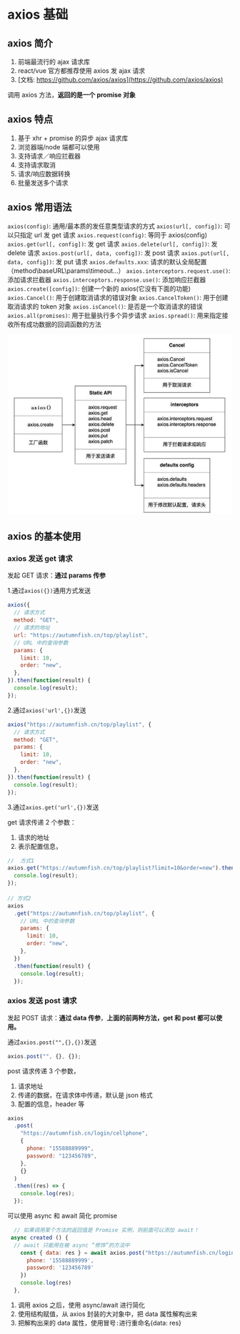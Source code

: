 # axios 基础

## axios 简介

1. 前端最流行的 ajax 请求库
2. react/vue 官方都推荐使用 axios 发 ajax 请求
3. [文档: https://github.com/axios/axios](https://github.com/axios/axios)

调用 axios 方法，**返回的是一个 promise 对象**

## axios 特点

1. 基于 xhr + promise 的异步 ajax 请求库
2. 浏览器端/node 端都可以使用
3. 支持请求／响应拦截器
4. 支持请求取消
5. 请求/响应数据转换
6. 批量发送多个请求

## axios 常用语法

`axios(config)`: 通用/最本质的发任意类型请求的方式
`axios(url[, config])`: 可以只指定 url 发 get 请求
`axios.request(config)`: 等同于 axios(config)
`axios.get(url[, config])`: 发 get 请求
`axios.delete(url[, config])`: 发 delete 请求
`axios.post(url[, data, config])`: 发 post 请求
`axios.put(url[, data, config])`: 发 put 请求
`axios.defaults.xxx`: 请求的默认全局配置（method\baseURL\params\timeout…）
`axios.interceptors.request.use()`: 添加请求拦截器
`axios.interceptors.response.use()`: 添加响应拦截器
`axios.create([config])`: 创建一个新的 axios(它没有下面的功能)
`axios.Cancel()`: 用于创建取消请求的错误对象
`axios.CancelToken()`: 用于创建取消请求的 token 对象
`axios.isCancel()`: 是否是一个取消请求的错误
`axios.all(promises)`: 用于批量执行多个异步请求
`axios.spread()`: 用来指定接收所有成功数据的回调函数的方法

<!-- <img src="D:\user\Desktop\scripthqs\note\material\ajax\axios图解.png" alt="axios图解" style="zoom: 67%;" /> -->

![axios](./images/axios.png)

## axios 的基本使用

### axios 发送 get 请求

发起 GET 请求：**通过 params 传参**

1.通过`axios({})`通用方式发送

```js
axios({
  // 请求方式
  method: "GET",
  // 请求的地址
  url: "https://autumnfish.cn/top/playlist",
  // URL 中的查询参数
  params: {
    limit: 10,
    order: "new",
  },
}).then(function(result) {
  console.log(result);
});
```

2.通过`axios('url',{})`发送

```js
axios("https://autumnfish.cn/top/playlist", {
  // 请求方式
  method: "GET",
  params: {
    limit: 10,
    order: "new",
  },
}).then(function(result) {
  console.log(result);
});
```

3.通过`axios.get('url',{})`发送

get 请求传递 2 个参数：

1. 请求的地址
2. 表示配置信息，

```js
//  方式1
axios.get("https://autumnfish.cn/top/playlist?limit=10&order=new").then(function(result) {
  console.log(result);
});

// 方式2
axios
  .get("https://autumnfish.cn/top/playlist", {
    // URL 中的查询参数
    params: {
      limit: 10,
      order: "new",
    },
  })
  .then(function(result) {
    console.log(result);
  });
```

### axios 发送 post 请求

发起 POST 请求：**通过 data 传参**，**上面的前两种方法，get 和 post 都可以使用。**

通过`axios.post("",{},{})`发送

```js
axios.post("", {}, {});
```

post 请求传递 3 个参数，

1. 请求地址
2. 传递的数据，在请求体中传递，默认是 json 格式
3. 配置的信息，header 等

```js
axios
  .post(
    "https://autumnfish.cn/login/cellphone",
    {
      phone: "15588889999",
      password: "123456789",
    },
    {}
  )
  .then((res) => {
    console.log(res);
  });
```

可以使用 async 和 await 简化 promise

```js
  // 如果调用某个方法的返回值是 Promise 实例，则前面可以添加 await！
 async created () {
  // await 只能用在被 async “修饰”的方法中
    const { data: res } = await axios.post("https://autumnfish.cn/login/cellphone", {
      phone: '15588889999',
      password: '123456789'
    })
    console.log(res)
  },
```

1. 调用 axios 之后，使用 async/await 进行简化
2. 使用结构赋值，从 axios 封装的大对象中，把 data 属性解构出来
3. 把解构出来的 data 属性，使用冒号`:`进行重命名{data: res}
